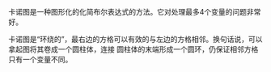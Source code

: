 卡诺图是一种图形化的化简布尔表达式的方法。它对处理最多4个变量的问题非常好。

卡诺图是“环绕的”，最右边的方格可以有效的与左边的方格相邻。换句话说，可以拿起图将其卷成一个圆柱体，连接
圆柱体的末端形成一个圆环，仍保证相邻方格只有一个变量不同。
